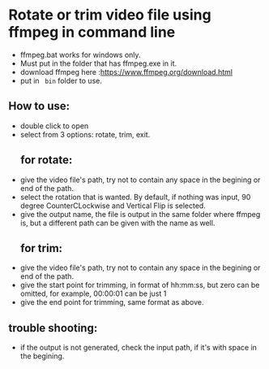 # Rotate or trim video file using ffmpeg in command line
- ffmpeg.bat works for windows only.
- Must put in the folder that has ffmpeg.exe in it.
- download ffmpeg here :https://www.ffmpeg.org/download.html
- put in ` bin` folder to use.


## How to use:
- double click to open
- select from 3 options: rotate, trim, exit.
  ## for rotate:
- give the video file's path, try not to contain any space in the begining or end of the path.
- select the rotation that is wanted. By default, if nothing was input, 90 degree CounterCLockwise and Vertical Flip is selected.
- give the output name, the file is output in the same folder where ffmpeg is, but a different path can be given with the name as well.
  ## for trim:
- give the video file's path, try not to contain any space in the begining or end of the path.
- give the start point for trimming, in format of hh:mm:ss, but zero can be omitted, for example, 00:00:01 can be just 1
- give the end point for trimming, same format as above.

## trouble shooting:
- if the output is not generated, check the input path, if it's with space in the begining.
